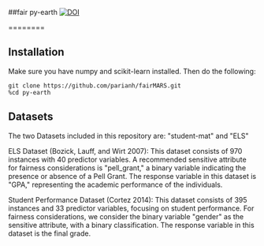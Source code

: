 ##fair py-earth [![DOI](https://zenodo.org/badge/680433155.svg)](https://zenodo.org/doi/10.5281/zenodo.10595370)

========

## Installation

Make sure you have numpy and scikit-learn installed.  Then do the following:

```
git clone https://github.com/parianh/fairMARS.git
%cd py-earth
```

## Datasets
The two  Datasets included in this repository are: "student-mat" and "ELS"

ELS Dataset (Bozick, Lauff, and Wirt 2007):
This dataset consists of 970 instances with 40 predictor variables. A recommended sensitive attribute for fairness considerations is "pell_grant," a binary variable indicating the presence or absence of a Pell Grant. The response variable in this dataset is "GPA," representing the academic performance of the individuals.

Student Performance Dataset (Cortez 2014):
This dataset consists of 395 instances and 33 predictor variables, focusing on student performance. For fairness considerations, we consider the binary variable "gender" as the sensitive attribute, with a binary classification. The response variable in this dataset is the final grade.

